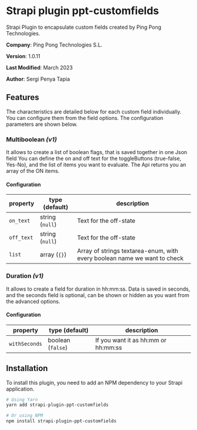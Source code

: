 # Strapi plugin ppt-customfields


Strapi Plugin to encapsulate custom fields created by Ping Pong Technologies.


**Company**: Ping Pong Technologies S.L.

**Version**: 1.0.11

**Last Modified**: March 2023

**Author**: Sergi Penya Tapia


## Features

The characteristics are detailed below for each custom field individually.
You can configure them from the field options. The configuration parameters are shown below.

### Multiboolean *(v1)*

It allows to create a list of boolean flags, that is saved together in one Json field
You can define the on and off text for the toggleButtons (true-false, Yes-No), and the list of items you want to evaluate.
The Api returns you an array of the ON items.



#### Configuration

| property       | type (default)   | description                                                                                                    |
| -------------- | ---------------- | ---------------------------------------------------------------------------------------------------------------|
| `on_text`      | string (`null`)  | Text for the off-state                                                                                         |
| `off_text`     | string (`null`)  | Text for the off-state                                                                                         |               
| `list`         | array  (`{}`)    | Array of strings textarea-enum, with every boolean name we want to check                                       |



### Duration *(v1)*

It allows to create a field for duration in hh:mm:ss. Data is saved in seconds, and the seconds field is optional, can be shown or hidden as you want from the advanced options.

#### Configuration

| property       | type (default)   | description                                                                                                    |
| -------------- | ---------------- | ---------------------------------------------------------------------------------------------------------------|
| `withSeconds`  | boolean (`false`)| If you want it as hh:mm or hh:mm:ss                                                                            |


## Installation

To install this plugin, you need to add an NPM dependency to your Strapi application.

```sh
# Using Yarn
yarn add strapi-plugin-ppt-customfields

# Or using NPM
npm install strapi-plugin-ppt-customfields
```

